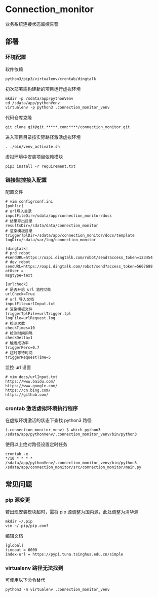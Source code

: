 # Connection_monitor

业务系统连接状态监控告警

## 部署
### 环境配置
软件依赖
```
python3/pip3/virtualenv/crontab/dingtalk
```
初次部署需构建新的项目运行虚拟环境
```
mkdir -p /sdata/app/pythonVenv
cd /sdata/app/pythonVenv
virtualenv -p python3 .connection_monitor_venv
```
代码仓库克隆
```
git clone git@git.*****.com:****/connection_monitor.git
```
进入项目目录按实际路径激活虚拟环境
```
. ./bin/venv_activate.sh
```
虚拟环境中安装项目依赖模块
```
pip3 install -r requirement.txt
```

### 链接监控接入配置
配置文件
```
# vim config/conf.ini 
[public]
# url导入目录
inputFileDir=/sdata/app/connection_monitor/docs
# 结果导出目录
resultsDir=/sdata/data/connection_monitor
# 渲染模板目录
triggerTplDir=/sdata/app/connection_monitor/docs/template
logDir=/sdata/var/log/connection_monitor

[dingtalk]
# prd robot
#sendURL=https://oapi.dingtalk.com/robot/send?access_token=123454
# dev robot
sendURL=https://oapi.dingtalk.com/robot/send?access_token=5667688
atUser = 
msgtype=text

[urlcheck]
# 是否开启 url 监控功能
urlCheck=True
# url 导入文档
inputFile=urlInput.txt
# 渲染模板文件
triggerTplFile=urlTrigger.tpl
logFile=urlRequest.log
# 检测次数
checkTimes=10
# 检测时间间隔
checkDelta=1
# 触发成功率
triggerPerc=0.7
# 超时等待时间
triggerRequestTime=5

```
监控 url 设置
```
# vim docs/urlInput.txt 
https://www.baidu.com/
https://www.google.com/
https://cn.bing.com/
https://github.com/

```
### crontab 激活虚拟环境执行程序
在虚拟环境激活的状态下查找 python3 路径
```
(.connection_monitor_venv) $ which python3
/sdata/app/pythonVenv/.connection_monitor_venv/bin/python3
```
使用以上绝对路径设置定时任务
```
crontab -e
*/10 * * * * /sdata/app/pythonVenv/.connection_monitor_venv/bin/python3 /sdata/app/connection_monitor/src/connection_monitor/main.py
```


## 常见问题
### pip 源变更
若出现安装模块超时，需将 pip 源调整为国内源，此处调整为清华源
```
mkdir ~/.pip
vim ~/.pip/pip.conf
```
编辑文档
```
[global]
timeout = 6000
index-url = https://pypi.tuna.tsinghua.edu.cn/simple
```

### virtualenv 路径无法找到
可使用以下命令替代
```
python3 -m virtualenv .connection_monitor_venv
```

